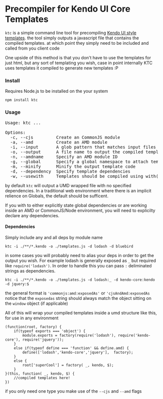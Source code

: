 ﻿# Precompiler for Kendo UI Core Templates

`ktc` is a simple command line tool for precompiling [Kendo UI style templates](https://github.com/telerik/kendo-ui-core). the tool simply outputs a 
javascript file that contains the compiled templates. at which point they simply need to be included and called from you client code

One upside of this method is that you don't have to use the templates for just html, but any sort of templating
 you wish, case in point internally KTC uses templates it compiled to generate new templates :P
### Install

Requires Node.js to be installed on the your system

	npm install ktc

### Usage

<pre>
Usage: ktc ...

Options:
  -c, --cjs			Create an CommonJS module								[boolean]
  -a, --amd			Create an AMD module									[boolean]
  -i, --input		A glob pattern that matches input files					[string]
  -o, --output		A file name to output the compiled templates			[string]
  -n, --amdname     Specify an AMD module ID								[string]
  -g, --global      Specify a global namespace to attach templates too		[string]
  -m, --minify		Minify the output template code							[boolean]
  -d, --dependency  Specify template dependencies							[string]
  -w, --usewith		Templates should be compiled using with() blocks		[boolean]
</pre>

by default `ktc` will output a UMD wrapped file with no specified dependencies. In a traditional web
environment where there is an implicit relience on Globals, the default should be sufficent.

If you with to either explicitly state global dependencies or are working inside an AMD or CommonJS/Node 
environment, you will need to explicilty declare any dependencies.

#### Dependencies

Simply include any and all deps by module name

	ktc -i ./**/*.kendo -o ./templates.js -d lodash -d bluebird

in some cases you will probably need to alias your deps in order to get the output you wish. 
For example lodash is generally exposed as `_` but required like `require('lodash')`. In order 
to handle this you can pass `:` deliminated strings as dependencies.

	ktc -i ./**/*.kendo -o ./templates.js -d lodash:_ -d kendo-core:kendo -d jquery:$

the general format is `'commonjs:amd:exposedAs'` or `'cjsAndAmd:exposedAs` notice that the `exposedas` string 
should always match the object sitting on the `window` object (if applicable)

All of this will wrap your compiled templates inside a umd structure like this, for use in any environment

	(function(root, factory) {
		if(typeof exports === 'object') {
			module.exports = factory(require('lodash'), require('kendo-core'), require('jquery'));
		}
		else if(typeof define === 'function' && define.amd) {
			define(['lodash','kendo-core','jquery'],  factory);
		}
		else {
			root['superCool'] = factory( _, kendo, $);
		}
	}(this, function( _, kendo, $) {
		//compiled templates here!
	})

if you only need one type you make use of the `--cjs` and `--amd` flags
